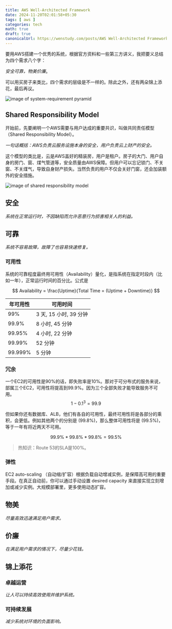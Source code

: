 ```yaml
---
title: AWS Well-Architected Framework
date: 2024-11-20T02:01:58+05:30
tags: [ aws ]
categories: tech
math: true
draft: true
canonicalUrl: https://wenstudy.com/posts/AWS Well-Architected Framework/
---
```


要用AWS搭建一个优秀的系统，根据官方资料和一些第三方讲义，我把要义总结为四个需求八个字：

*安全可靠，物美价廉*。

可以用买房子来类比，四个需求的层级是不一样的。除此之外，还有两朵锦上添花，最后再议。
<!--more-->
 ![image of system-requirement pyramid](/images/aws-well-architected-framework/aws-well-architected-framework.png "system-requirement-pyramid")

## Shared Responsibility Model

开始前，先要阐明一个AWS需要与用户达成的重要共识，叫做共同责任模型（Shared Responsibility Model）。

_一句话概括：AWS负责云服务设施本身的安全，用户负责云上财产的安全。_

这个模型的类比是，云是AWS盖好的精装房，用户是租户。房子的大门、用户自身的房门、窗、煤气管道等，安全质量由AWS保障。但用户可以忘记锁门、不关窗、不关煤气，导致自身财产损失。当然负责的用户不仅会关好门窗，还会加装额外的安全措施。

![image of shared responsibility model](/images/aws-well-architected-framework/aws-shared-responsibility-model.png "Shared Responsibility Model")

## 安全

_系统在正常运行时，不因缺陷而允许恶意行为损害相关人的利益。_

## 可靠

_系统不容易故障，故障了也容易快速修复。_

### 可用性
系统的可靠程度最终用可用性（Availability）量化，是指系统在指定时段内（比如一年），正常运行时间的百分比。公式是

$$
Availability = \frac{Uptime}{Total Time = (Uptime + Downtime)}
$$

| 年可用性    | 可用时间              |
|---------|-------------------|
| 99%     | 3 天, 15 小时, 39 分钟 |
| 99.9%   | 8 小时, 45 分钟       |
| 99.95%  | 4 小时, 22 分钟       |
| 99.99%  | 52 分钟             |
| 99.999% | 5 分钟              |

### 冗余
一个EC2的可用性是90%的话，即失败率是10%。那对于可分布式的服务来说，部属三个EC2，可用性将提高到99.9%。因为三个全部失败才能导致服务不可用。
$$
1 - 0.1^3 = 99.9%
$$

但如果你还有数据库、ALB，他们有各自的可用性，最终可用性将是各部分的乘积，会更低。例如其他两个的分别是 \(99.8%\)，那么整体可用性将是 \(99.5%\)，等于一年有将近两天不可用。

$$
99.9\% * 99.8\% * 99.8\% = 99.5\%
$$

> 热知识：Route 53的SLA是100%。

### 弹性
EC2 auto-scaling （自动缩/扩容）根据负载自动增减实例，是保障高可用的重要手段。在真正自动前，你可以通过手动设置 desired capacity 来直接实现立刻增加或减少实例。大规模部署里，更多使用动态扩容。



## 物美

_尽量高效迅速满足用户需求。_

## 价廉

_在满足用户需求的情况下，尽量少花钱。_

## 锦上添花

### 卓越运营

_让人可以持续高效使用并维护系统。_

### 可持续发展

_减少系统对环境的负面影响。_
